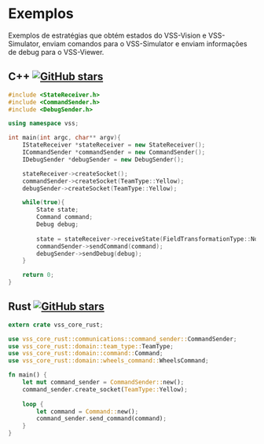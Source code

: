 # Exemplos

 Exemplos de estratégias que obtém estados do VSS-Vision e VSS-Simulator, enviam comandos para 
 o VSS-Simulator e enviam informações de debug para o VSS-Viewer. 
 
## C++ [![GitHub stars](https://img.shields.io/github/stars/VSS-SDK/VSS-SampleCpp.svg?style=social&label=Stars)](https://github.com/VSS-SDK/VSS-SampleCpp)

```cpp
#include <StateReceiver.h>
#include <CommandSender.h>
#include <DebugSender.h>

using namespace vss;

int main(int argc, char** argv){
    IStateReceiver *stateReceiver = new StateReceiver();
    ICommandSender *commandSender = new CommandSender();
    IDebugSender *debugSender = new DebugSender();

    stateReceiver->createSocket();
    commandSender->createSocket(TeamType::Yellow);
    debugSender->createSocket(TeamType::Yellow);

    while(true){
        State state;
        Command command;
        Debug debug;
        
        state = stateReceiver->receiveState(FieldTransformationType::None);
        commandSender->sendCommand(command);
        debugSender->sendDebug(debug);
    }

    return 0;
}
```

## Rust [![GitHub stars](https://img.shields.io/github/stars/VSS-SDK/VSS-SampleRust.svg?style=social&label=Stars)](https://github.com/VSS-SDK/VSS-SampleRust)

```rust
extern crate vss_core_rust;

use vss_core_rust::communications::command_sender::CommandSender;
use vss_core_rust::domain::team_type::TeamType;
use vss_core_rust::domain::command::Command;
use vss_core_rust::domain::wheels_command::WheelsCommand;

fn main() {
    let mut command_sender = CommandSender::new();
    command_sender.create_socket(TeamType::Yellow);
   
    loop {
        let command = Command::new();
        command_sender.send_command(command);
    }
}
```